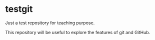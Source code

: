 testgit
=======

Just a test repository for teaching purpose.

This repository will be useful to explore the features of git and GitHub.
